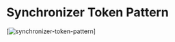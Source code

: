 # Synchronizer Token Pattern

[![synchronizer-token-pattern](	https://img.shields.io/maven-metadata/v/http/central.maven.org/maven2/com/google/code/gson/gson/maven-metadata.xml.svg?style=flat-square)]

